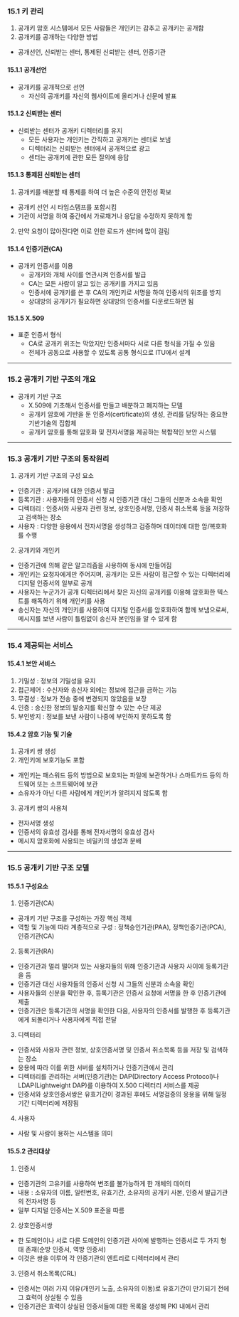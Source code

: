 ### 15.1 키 관리

1. 공개키 암호 시스템에서 모든 사람들은 개인키는 감추고 공개키는 공개함
2. 공개키를 공개하는 다양한 방법

- 공개선언, 신뢰받는 센터, 통제된 신뢰받는 센터, 인증기관

#### 15.1.1 공개선언

- 공개키를 공개적으로 선언
  - 자신의 공개키를 자신의 웹사이트에 올리거나 신문에 발표

#### 15.1.2 신뢰받는 센터

- 신뢰받는 센터가 공개키 디렉터리를 유지
  - 모든 사용자는 개인키는 간직하고 공개키는 센터로 보냄
  - 디렉터리는 신뢰받는 센터에서 공개적으로 광고
  - 센터는 공개키에 관한 모든 질의에 응답

#### 15.1.3 통제된 신뢰받는 센터

1. 공개키를 배분할 때 통제를 하여 더 높은 수준의 안전성 확보

- 공개키 선언 시 타임스탬프를 포함시킴
- 기관이 서명을 하여 중간에서 가로채거나 응답을 수정하지 못하게 함

2. 만약 요청이 많아진다면 이로 인한 로드가 센터에 많이 걸림

#### 15.1.4 인증기관(CA)

- 공개키 인증서를 이용
  - 공개키와 개체 사이를 연관시켜 인증서를 발급
  - CA는 모든 사람이 알고 있는 공개키를 가지고 있음
  - 인증서에 공개키를 쓴 후 CA의 개인키로 서명을 하여 인증서의 위조를 방지
  - 상대방의 공개키가 필요하면 상대방의 인증서를 다운로드하면 됨

#### 15.1.5 X.509

- 표준 인증서 형식
  - CA로 공개키 위조는 막았지만 인증서마다 서로 다른 형식을 가질 수 있음
  - 전체가 공동으로 사용할 수 있도록 공통 형식으로 ITU에서 설계

---

### 15.2 공개키 기반 구조의 개요

- 공개키 기반 구조
  - X.509에 기초해서 인증서를 만들고 배분하고 폐지하는 모델
  - 공개키 암호에 기반을 둔 인증서(certificate)의 생성, 관리를 담당하는 중요한 기반기술의 집합체
  - 공개키 암호를 통해 암호화 및 전자서명을 제공하는 복합적인 보안 시스템

---

### 15.3 공개키 기반 구조의 동작원리

1. 공개키 기반 구조의 구성 요소

- 인증기관 : 공개키에 대한 인증서 발급
- 등록기관 : 사용자들의 인증서 신청 시 인증기관 대신 그들의 신분과 소속을 확인
- 디렉터리 : 인증서와 사용자 관련 정보, 상호인증서명, 인증서 취소목록 등을 저장하고 검색하는 장소
- 사용자 : 다양한 응용에서 전자서명을 생성하고 검증하며 데이터에 대한 암/복호화를 수행

2. 공개키와 개인키

- 인증기관에 의해 같은 알고리즘을 사용하여 동시에 만들어짐
- 개인키는 요청자에게만 주어지며, 공개키는 모든 사람이 접근할 수 있는 디렉터리에 디지털 인증서의 일부로 공개
- 사용자는 누군가가 공개 디렉터리에서 찾은 자신의 공개키를 이용해 암호화한 텍스트를 해독하기 위해 개인키를 사용
- 송신자는 자신의 개인키를 사용하여 디지털 인증서를 암호화하여 함께 보냄으로써, 메시지를 보낸 사람이 틀림없이 송신자 본인임을 알 수 있게 함

---

### 15.4 제공되는 서비스

#### 15.4.1 보안 서비스

1. 기밀성 : 정보의 기밀성을 유지
2. 접근제어 : 수신자와 송신자 외에는 정보에 접근을 금하는 기능
3. 무결성 : 정보가 전송 중에 변경되지 않았음을 보장
4. 인증 : 송신한 정보의 발송지를 확신할 수 있는 수단 제공
5. 부인방지 : 정보를 보낸 사람이 나중에 부인하지 못하도록 함

#### 15.4.2 암호 기능 및 기술

1. 공개키 쌍 생성
2. 개인키에 보호기능도 포함

- 개인키는 패스워드 등의 방법으로 보호되는 파일에 보관하거나 스마트카드 등의 하드웨어 또는 소프트웨어에 보관
- 소유자가 아닌 다른 사람에게 개인키가 알려지지 않도록 함

3. 공개키 쌍의 사용처

- 전자서명 생성
- 인증서의 유효성 검사를 통해 전자서명의 유효성 검사
- 메시지 암호화에 사용되는 비밀키의 생성과 분배

---

### 15.5 공개키 기반 구조 모델

#### 15.5.1 구성요소

1. 인증기관(CA)

- 공개키 기반 구조를 구성하는 가장 핵심 객체
- 역할 및 기능에 따라 계층적으로 구성 : 정책승인기관(PAA), 정책인증기관(PCA), 인증기관(CA)

2. 등록기관(RA)

- 인증기관과 멀리 떨어져 있는 사용자들의 위해 인증기관과 사용자 사이에 등록기관을 둠
- 인증기관 대신 사용자들의 인증서 신청 시 그들의 신분과 소속을 확인
- 사용자들의 신분을 확인한 후, 등록기관은 인증서 요청에 서명을 한 후 인증기관에 제출
- 인증기관은 등록기관의 서명을 확인한 다음, 사용자의 인증서를 발행한 후 등록기관에게 되돌리거나 사용자에게 직접 전달

3. 디렉터리

- 인증서와 사용자 관련 정보, 상호인증서명 및 인증서 취소목록 등을 저장 및 검색하는 장소
- 응용에 따라 이를 위한 서버를 설치하거나 인증기관에서 관리
- 디렉터리를 관리하는 서버(인증기관)는 DAP(Directory Access Protocol)나 LDAP(Lightweight DAP)를 이용하여 X.500 디렉터리 서비스를 제공
- 인증서와 상호인증서쌍은 유효기간이 경과된 후에도 서명검증의 응용을 위해 일정 기간 디렉터리에 저장됨

4. 사용자

- 사람 및 사람이 용하는 시스템을 의미

#### 15.5.2 관리대상

1. 인증서

- 인증기관의 고유키를 사용하여 변조를 불가능하게 한 개체의 데이터
- 내용 : 소유자의 이름, 일련번호, 유효기간, 소유자의 공개키 사본, 인증서 발급기관의 전자서명 등
- 일부 디지털 인증서는 X.509 표준을 따름

2. 상호인증서쌍

- 한 도메인이나 서로 다른 도메인의 인증기관 사이에 발행하는 인증서로 두 가지 형태 존재(순방 인증서, 역방 인증서)
- 이것은 쌍을 이루어 각 인증기관의 엔트리로 디렉터리에서 관리

3. 인증서 취소목록(CRL)

- 인증서는 여러 가지 이유(개인키 노출, 소유자의 이동)로 유효기간이 만기되기 전에 그 효력이 상실될 수 있음
- 인증기관은 효력이 상실된 인증서들에 대한 목록을 생성해 PKI 내에서 관리
